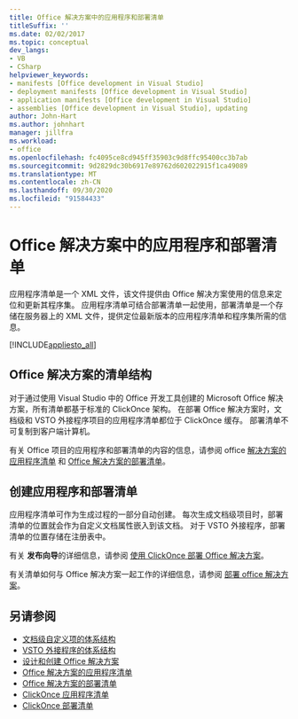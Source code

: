 ```yaml
---
title: Office 解决方案中的应用程序和部署清单
titleSuffix: ''
ms.date: 02/02/2017
ms.topic: conceptual
dev_langs:
- VB
- CSharp
helpviewer_keywords:
- manifests [Office development in Visual Studio]
- deployment manifests [Office development in Visual Studio]
- application manifests [Office development in Visual Studio]
- assemblies [Office development in Visual Studio], updating
author: John-Hart
ms.author: johnhart
manager: jillfra
ms.workload:
- office
ms.openlocfilehash: fc4095ce8cd945ff35903c9d8ffc95400cc3b7ab
ms.sourcegitcommit: 9d2829dc30b6917e89762d602022915f1ca49089
ms.translationtype: MT
ms.contentlocale: zh-CN
ms.lasthandoff: 09/30/2020
ms.locfileid: "91584433"
---
```

# <a name="application-and-deployment-manifests-in-office-solutions"></a>Office 解决方案中的应用程序和部署清单
  应用程序清单是一个 XML 文件，该文件提供由 Office 解决方案使用的信息来定位和更新其程序集。 应用程序清单可结合部署清单一起使用，部署清单是一个存储在服务器上的 XML 文件，提供定位最新版本的应用程序清单和程序集所需的信息。

 [!INCLUDE[appliesto_all](../vsto/includes/appliesto-all-md.md)]

## <a name="manifest-structure-for-office-solutions"></a>Office 解决方案的清单结构
 对于通过使用 Visual Studio 中的 Office 开发工具创建的 Microsoft Office 解决方案，所有清单都基于标准的 ClickOnce 架构。 在部署 Office 解决方案时，文档级和 VSTO 外接程序项目的应用程序清单都位于 ClickOnce 缓存。 部署清单不可复制到客户端计算机。

 有关 Office 项目的应用程序和部署清单的内容的信息，请参阅 office [解决方案的应用程序清单](../vsto/application-manifests-for-office-solutions.md) 和 [Office 解决方案的部署清单](../vsto/deployment-manifests-for-office-solutions.md)。

## <a name="create-application-and-deployment-manifests"></a>创建应用程序和部署清单
 应用程序清单可作为生成过程的一部分自动创建。 每次生成文档级项目时，部署清单的位置就会作为自定义文档属性嵌入到该文档。 对于 VSTO 外接程序，部署清单的位置存储在注册表中。

 有关 **发布向导**的详细信息，请参阅 [使用 ClickOnce 部署 Office 解决方案](../vsto/deploying-an-office-solution-by-using-clickonce.md)。

 有关清单如何与 Office 解决方案一起工作的详细信息，请参阅 [部署 office 解决方案](../vsto/deploying-an-office-solution.md)。

## <a name="see-also"></a>另请参阅

- [文档级自定义项的体系结构](../vsto/architecture-of-document-level-customizations.md)
- [VSTO 外接程序的体系结构](../vsto/architecture-of-vsto-add-ins.md)
- [设计和创建 Office 解决方案](../vsto/designing-and-creating-office-solutions.md)
- [Office 解决方案的应用程序清单](../vsto/application-manifests-for-office-solutions.md)
- [Office 解决方案的部署清单](../vsto/deployment-manifests-for-office-solutions.md)
- [ClickOnce 应用程序清单](../deployment/clickonce-application-manifest.md)
- [ClickOnce 部署清单](../deployment/clickonce-deployment-manifest.md)